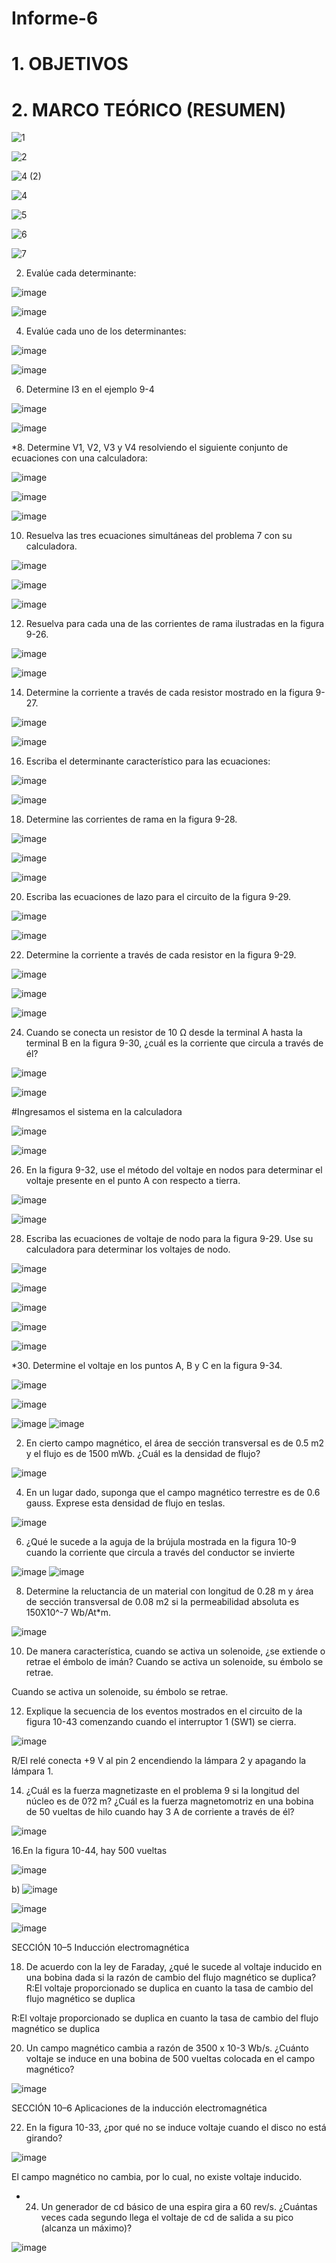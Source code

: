 # Informe-6

# 1. OBJETIVOS

# 2. MARCO TEÓRICO (RESUMEN)

![1](https://user-images.githubusercontent.com/105374427/177923134-e220a5c2-1d8d-4a18-bc95-6477a42d3a63.jpg)



![2](https://user-images.githubusercontent.com/105374427/177923146-3dcc99b4-c0e5-4409-934b-f60bd7875b16.jpg)



![4 (2)](https://user-images.githubusercontent.com/105374427/177923163-b7cbc512-47e3-419b-b96a-96aa1102646e.jpg)



![4](https://user-images.githubusercontent.com/105374427/177923172-509d9433-8d1b-4ab6-ad95-65a5f26c3d4b.jpg)



![5](https://user-images.githubusercontent.com/105374427/177923184-912bbda2-5085-45de-9894-f60c986570db.jpg)


![6](https://user-images.githubusercontent.com/105374427/177923198-afeb12e9-4aae-4b2e-bb69-35231be15910.jpg)


![7](https://user-images.githubusercontent.com/105374427/177923218-250ee1f4-aa22-4b1d-96b1-bc3410456ad4.jpg)






2. Evalúe cada determinante:

![image](https://user-images.githubusercontent.com/105374427/177908090-1abe1af4-bb8b-45d4-9b34-2b1e16ca2d87.png)

![image](https://user-images.githubusercontent.com/105374427/177908111-e396cccb-5264-4a39-b254-c1c7b46b4e4e.png)
	
	
4. Evalúe cada uno de los determinantes:
 
![image](https://user-images.githubusercontent.com/105374427/177908069-8c0ccbef-c19c-482f-857f-632828178698.png)

![image](https://user-images.githubusercontent.com/105374427/177908079-267dd2fc-31c6-47ff-a587-15fd02e5628a.png)


6. Determine I3 en el ejemplo 9-4

![image](https://user-images.githubusercontent.com/105374427/177908057-42866c6a-7219-4e2a-82ad-882181222950.png)

![image](https://user-images.githubusercontent.com/105374427/177908061-2cab76a1-8077-4441-b672-b41caefecb9c.png)




*8. Determine V1, V2, V3 y V4 resolviendo el siguiente conjunto de ecuaciones con una calculadora:

![image](https://user-images.githubusercontent.com/105374427/177908017-59667901-a3e6-4ca9-a1a2-66e0abac370d.png)

![image](https://user-images.githubusercontent.com/105374427/177908031-a177b4fb-a417-4fdd-b707-fbf4d4914abd.png)

![image](https://user-images.githubusercontent.com/105374427/177908048-b7b408a8-9b42-4000-b006-74fcadb60596.png)




10. Resuelva las tres ecuaciones simultáneas del problema 7 con su calculadora.
 
 ![image](https://user-images.githubusercontent.com/105374427/177907992-4aa1b619-0986-4cdb-8677-c2ed60982ece.png)

![image](https://user-images.githubusercontent.com/105374427/177907999-0bd92fed-cea0-467f-96b4-a31e1d7d074d.png)

![image](https://user-images.githubusercontent.com/105374427/177908011-199be376-1166-417a-8af2-05605437f3ae.png)


12. Resuelva para cada una de las corrientes de rama ilustradas en la figura 9-26.
 
![image](https://user-images.githubusercontent.com/105374427/177907967-631d10ba-5f67-4407-9cf4-6319dc2667f3.png)

![image](https://user-images.githubusercontent.com/105374427/177907978-2a5aa03a-9569-4209-915f-3b4335d6f553.png)



14. Determine la corriente a través de cada resistor mostrado en la figura 9-27.
 
![image](https://user-images.githubusercontent.com/105374427/177907939-d40311db-08dd-4f6b-bf40-a9ca7db355ac.png)

![image](https://user-images.githubusercontent.com/105374427/177907961-09896d72-4c74-4f8b-a4ed-26ca75da2001.png)




16. Escriba el determinante característico para las ecuaciones:

![image](https://user-images.githubusercontent.com/105374427/177907904-0b3d2632-d2c8-4d2c-b856-8456498ded8d.png)

![image](https://user-images.githubusercontent.com/105374427/177907921-7447a072-ec33-4635-b823-73f5d6536c58.png)


18. Determine las corrientes de rama en la figura 9-28.
 
![image](https://user-images.githubusercontent.com/105374427/177907838-783ddd31-ec5d-48cb-8149-947a8da7d888.png)

![image](https://user-images.githubusercontent.com/105374427/177907857-fbee2806-b002-4aba-a329-272e6572f039.png)

![image](https://user-images.githubusercontent.com/105374427/177907874-db2e9053-f07b-4c64-ad4b-ea4dcc8fae38.png)



20. Escriba las ecuaciones de lazo para el circuito de la figura 9-29.
 
![image](https://user-images.githubusercontent.com/105374427/177907815-4774cb0f-baca-410f-ac54-48916d39bdac.png)

![image](https://user-images.githubusercontent.com/105374427/177907829-50e07b75-0b9d-4d53-a480-7ff87b120d90.png)




22. Determine la corriente a través de cada resistor en la figura 9-29.
 
![image](https://user-images.githubusercontent.com/105374427/177907766-3820db2b-e8ce-4b06-a057-3c1c4bcf78b1.png)

![image](https://user-images.githubusercontent.com/105374427/177907789-759ddfa8-3ec0-4f62-82a1-4fc8a2ac8a3f.png)

![image](https://user-images.githubusercontent.com/105374427/177907807-4270cd65-c21d-4147-9dfd-094400ac9d02.png)


24. Cuando se conecta un resistor de 10 Ω desde la terminal A hasta la terminal B en la figura 9-30, ¿cuál es la corriente que circula a través de él?
 
![image](https://user-images.githubusercontent.com/105374427/177907670-dacaad9c-5eec-46a4-ae82-680e7c25264c.png)

![image](https://user-images.githubusercontent.com/105374427/177907692-a5b575f5-d0ab-442d-84dc-1f7b3bf145e8.png)

#Ingresamos el sistema en la calculadora

![image](https://user-images.githubusercontent.com/105374427/177907704-4c138b9e-3e5a-4b5e-b693-18d3ed8eff5a.png)

![image](https://user-images.githubusercontent.com/105374427/177907751-abebdfcc-1803-4907-a869-e3aae97200da.png)


26. En la figura 9-32, use el método del voltaje en nodos para determinar el voltaje presente en el punto A con respecto a tierra.
 
![image](https://user-images.githubusercontent.com/105374427/177907633-1ca665f0-a0b7-4e8a-918b-dae7e33931e8.png)

![image](https://user-images.githubusercontent.com/105374427/177907652-917a490d-7249-4dad-8bf3-570b775f59bc.png)



28. Escriba las ecuaciones de voltaje de nodo para la figura 9-29. Use su calculadora para determinar los voltajes de nodo.
 
 ![image](https://user-images.githubusercontent.com/105374427/177907506-250f5751-64bd-4b31-9f4e-c15e6e40e451.png)

![image](https://user-images.githubusercontent.com/105374427/177907557-4f760505-1eb5-4582-965e-860a8c7c2704.png)

![image](https://user-images.githubusercontent.com/105374427/177907586-0ef8d3c8-de4f-451f-b7fa-7a2b90534093.png)

![image](https://user-images.githubusercontent.com/105374427/177907605-39606bd4-a58e-4953-a4a9-51eefddb9d96.png)

![image](https://user-images.githubusercontent.com/105374427/177907608-83dced5f-4983-49ca-afb7-e57917cff571.png)




*30. Determine el voltaje en los puntos A, B y C en la figura 9-34.

![image](https://user-images.githubusercontent.com/105374427/177907472-093db63b-0caf-40de-aecd-4e6e37884e6d.png)

![image](https://user-images.githubusercontent.com/105374427/177907486-5e8c120b-9415-4381-8ece-32f9fee2e28e.png)


![image](https://user-images.githubusercontent.com/105374427/177907442-af4b3f04-6285-4719-a5d9-9f88c2ad8b73.png)
![image](https://user-images.githubusercontent.com/105374427/177907461-0f1f00e7-6190-4254-8bb5-bfdda8dd8155.png)







2. En cierto campo magnético, el área de sección transversal es de 0.5 m2 y el flujo es de 1500 mWb. ¿Cuál es la densidad de flujo?

![image](https://user-images.githubusercontent.com/105374427/177907424-c9085456-1fda-4108-aa45-fef87e7530c0.png)



4. En un lugar dado, suponga que el campo magnético terrestre es de 0.6 gauss. Exprese esta densidad de flujo en teslas.



![image](https://user-images.githubusercontent.com/105374427/177907402-a26eb408-50aa-4646-9c5f-b8cfd27bbac5.png)


6. ¿Qué le sucede a la aguja de la brújula mostrada en la figura 10-9 cuando la corriente que circula a través del conductor se invierte
 
![image](https://user-images.githubusercontent.com/105374427/177907382-c1911853-7f10-428e-8756-2bffa977eb1c.png)
![image](https://user-images.githubusercontent.com/105374427/177907388-e84201eb-cf2e-4ded-9fb2-d305740280c6.png)



8. Determine la reluctancia de un material con longitud de 0.28 m y área de sección transversal de 0.08 m2 si la permeabilidad absoluta es 150X10^-7 Wb/At*m.

![image](https://user-images.githubusercontent.com/105374427/177907370-ea777106-4bc9-489a-9ba8-2a5e2cf292ce.png)



10. De manera característica, cuando se activa un solenoide, ¿se extiende o retrae el émbolo de imán?
Cuando se activa un solenoide, su émbolo se retrae.

Cuando se activa un solenoide, su émbolo se retrae.

12. Explique la secuencia de los eventos mostrados en el circuito de la figura 10-43 comenzando cuando el interruptor 1 (SW1) se cierra.
 
![image](https://user-images.githubusercontent.com/105374427/177907324-c90a96ff-a411-40d3-b765-5fc376d3a2ac.png)

R/El relé conecta +9 V al pin 2 encendiendo la lámpara 2 y apagando la lámpara 1.

14. ¿Cuál es la fuerza magnetizaste en el problema 9 si la longitud del núcleo es de 0?2 m? ¿Cuál es la fuerza magnetomotriz en una bobina de 50 vueltas de hilo cuando hay 3 A de corriente a través de él?

![image](https://user-images.githubusercontent.com/105374427/177907310-47afbcf2-cb47-41fe-968e-92af14d27413.png)




16.En la figura 10-44, hay 500 vueltas
 
![image](https://user-images.githubusercontent.com/105374427/177907173-861554f8-51d0-4faf-b3bc-c5f093f9aa24.png)

b)
![image](https://user-images.githubusercontent.com/105374427/177907222-334760c7-a813-47c8-bd53-a1a52bcef055.png)


![image](https://user-images.githubusercontent.com/105374427/177907167-464596f3-aebe-43ac-8c4b-658db5e80ba3.png)



![image](https://user-images.githubusercontent.com/105374427/177907267-96cd884d-d38e-4aac-929f-9932c20a705c.png)

SECCIÓN 10–5 Inducción electromagnética 


18. De acuerdo con la ley de Faraday, ¿qué le sucede al voltaje inducido en una bobina dada si la razón de cambio del flujo magnético se duplica?
R:El voltaje proporcionado se duplica en cuanto la tasa de cambio del flujo magnético se duplica

R:El voltaje proporcionado se duplica en cuanto la tasa de cambio del flujo magnético se duplica


20. Un campo magnético cambia a razón de 3500 x 10-3 Wb/s. ¿Cuánto voltaje se induce en una bobina de 500 vueltas colocada en el campo magnético?

![image](https://user-images.githubusercontent.com/105374427/177907089-150cf30b-5d5b-4475-abf6-f41981abe7a2.png)


SECCIÓN 10–6 Aplicaciones de la inducción electromagnética 


22. En la figura 10-33, ¿por qué no se induce voltaje cuando el disco no está girando? 

 
![image](https://user-images.githubusercontent.com/105374427/177907047-57f59428-1c66-4138-9e4b-c4a9eadc39f4.png)

El campo magnético no cambia, por lo cual, no existe voltaje inducido.


* 24. Un generador de cd básico de una espira gira a 60 rev/s. ¿Cuántas veces cada segundo llega el voltaje de cd de salida a su pico (alcanza un máximo)? 

![image](https://user-images.githubusercontent.com/105374427/177907029-53005eeb-368b-481c-9918-642d1b5c5e17.png)



